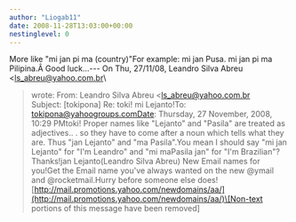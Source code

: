 ```yaml
---
author: "Liogab11"
date: 2008-11-28T13:03:00+00:00
nestinglevel: 0
---
```

More like "mi jan pi ma (country)"For example: mi jan Pusa. mi jan pi ma Pilipina.Â Good luck...---
 On Thu, 27/11/08, Leandro Silva Abreu <[ls_abreu@yahoo.com.br](mailto://ls_abreu@yahoo.com.br)\
> wrote:
From: Leandro Silva Abreu <[ls_abreu@yahoo.com.br](mailto://ls_abreu@yahoo.com.br)\
>Subject: \[tokipona\] Re: toki! mi Lejanto!To: [tokipona@yahoogroups.comDate](mailto://tokipona@yahoogroups.comDate): Thursday, 27 November, 2008, 10:29 PMtoki!
> Proper names like "Lejanto" and "Pasila" are treated as
> adjectives.. . so they have to come after a noun which tells what
> they are. Thus "jan Lejanto" and "ma Pasila".You mean I should say "mi jan Lejanto" for "I'm Leandro" and "mi maPasila jan" for "I'm Brazilian"?Thanks!jan Lejanto(Leandro Silva Abreu) New Email names for you!Get the Email name you've always wanted on the new @ymail and @rocketmail.Hurry before someone else does![http://mail.promotions.yahoo.com/newdomains/aa/](http://mail.promotions.yahoo.com/newdomains/aa/)\[Non-text portions of this message have been removed\]